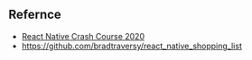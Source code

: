 ## Refernce
- [React Native Crash Course 2020](https://www.youtube.com/watch?v=Hf4MJH0jDb4&t=676s)
 - https://github.com/bradtraversy/react_native_shopping_list

